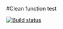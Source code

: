 #Clean function test

[![Build status](https://ci.appveyor.com/api/projects/status/4c1ifyuitae480rn?svg=true)](https://ci.appveyor.com/project/Allex-24/clean-functions)
